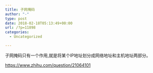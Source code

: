 ```yaml
---
title: 子网掩码
author: "-"
type: post
date: 2018-02-18T05:13:49+00:00
url: /?p=11898
categories:
  - Uncategorized

---
```

子网掩码只有一个作用,就是将某个IP地址划分成网络地址和主机地址两部分。

https://www.zhihu.com/question/21064101